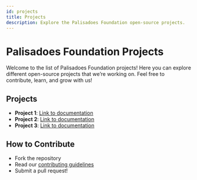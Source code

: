```yaml
---
id: projects
title: Projects
description: Explore the Palisadoes Foundation open-source projects.
---
```


# Palisadoes Foundation Projects

Welcome to the list of Palisadoes Foundation projects! Here you can explore different open-source projects that we’re working on. Feel free to contribute, learn, and grow with us!

## Projects

- **Project 1**: [Link to documentation](#)
- **Project 2**: [Link to documentation](#)
- **Project 3**: [Link to documentation](#)

## How to Contribute

- Fork the repository
- Read our [contributing guidelines](#)
- Submit a pull request!
